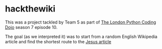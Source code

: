 # hackthewiki

This was a project tackled by Team 5 as part of [The London Python Coding Dojo](http://ldnpydojo.org.uk/) season 7 episode 10.

The goal (as we interpreted it) was to start from a random English Wikipedia article and find the shortest route to the [Jesus article](https://en.wikipedia.org/wiki/Jesus)

